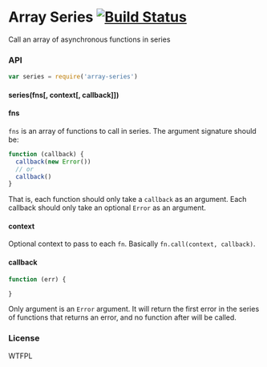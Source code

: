 # Array Series [![Build Status](https://travis-ci.org/jonathanong/array-series.png)](https://travis-ci.org/jonathanong/array-series)

Call an array of asynchronous functions in series

### API

```js
var series = require('array-series')
```

#### series(fns[, context[, callback]])

#### fns

`fns` is an array of functions to call in series.
The argument signature should be:

```js
function (callback) {
  callback(new Error())
  // or
  callback()
}
```

That is, each function should only take a `callback` as an argument.
Each callback should only take an optional `Error` as an argument.

#### context

Optional context to pass to each `fn`.
Basically `fn.call(context, callback)`.

#### callback

```js
function (err) {

}
```

Only argument is an `Error` argument.
It will return the first error in the series of functions that returns an error,
and no function after will be called.

### License

WTFPL